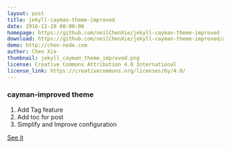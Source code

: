 ```yaml
---
layout: post
title: jekyll-cayman-theme-improved
date: 2016-11-28 00:00:00
homepage: https://github.com/neilChenXie/jekyll-cayman-theme-improved
download: https://github.com/neilChenXie/jekyll-cayman-theme-improved/archive/master.zip
demo: http://chen-node.com
author: Chen Xie
thumbnail: jekyll_cayman_theme_improved.png
license: Creative Commons Attribution 4.0 International
license_link: https://creativecommons.org/licenses/by/4.0/
---
```


### cayman-improved theme

1. Add Tag feature
2. Add toc for post
3. Simplify and Improve configuration

[See it](http://http://chen-node.com/)
